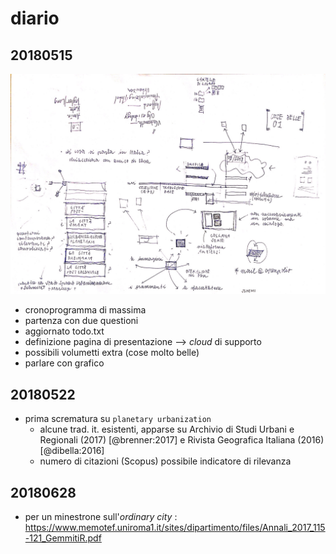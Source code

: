 # diario

## 20180515

![](assets/20180515.jpg)

+ cronoprogramma di massima
+ partenza con due questioni
+ aggiornato todo.txt
+ definizione pagina di presentazione —> *cloud* di supporto
+ possibili volumetti extra (cose molto belle)
+ parlare con grafico  

## 20180522

+ prima scrematura su `planetary urbanization`
    - alcune trad. it. esistenti, apparse su Archivio di Studi Urbani e Regionali (2017) [@brenner:2017] e Rivista Geografica Italiana (2016) [@dibella:2016]
    - numero di citazioni (Scopus) possibile indicatore di rilevanza  

## 20180628

+ per un minestrone sull'*ordinary city* : https://www.memotef.uniroma1.it/sites/dipartimento/files/Annali_2017_115-121_GemmitiR.pdf
